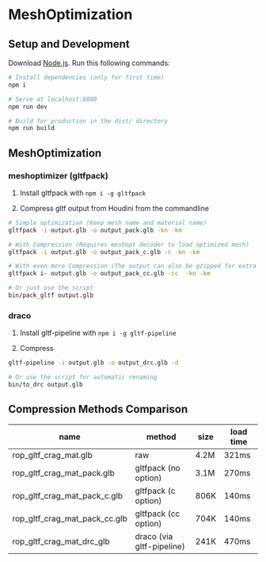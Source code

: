 # MeshOptimization

## Setup and Development
Download [Node.js](https://nodejs.org/en/download/).
Run this following commands:

``` bash
# Install dependencies (only for first time)
npm i

# Serve at localhost:8080
npm run dev

# Build for production in the dist/ directory
npm run build
```

## MeshOptimization

### meshoptimizer (gltfpack)

1. Install gltfpack with `npm i -g gltfpack`

2. Compress gltf output from Houdini from the commandline
``` bash
# Simple optimization (Keep mesh name and material name)
gltfpack -i output.glb -o output_pack.glb -kn -km

# With Compression (Requires meshopt decoder to load optimized mesh)
gltfpack -i output.glb -o output_pack_c.glb -c -kn -km

# With even more Compression (The output can also be gzipped for extra compression on delivery)
gltfpack i- output.glb -o output_pack_cc.glb -cc  -kn -km

# Or just use the script
bin/pack_gltf output.glb
```

### draco

1. Install gltf-pipeline with `npm i -g gltf-pipeline`

2. Compress
```bash
gltf-pipeline -i output.glb -o output_drc.glb -d

# Or use the script for automatic renaming
bin/to_drc output.glb
```

## Compression Methods Comparison

|name|method|size|load time|
|---|---|---|---|
|rop_gltf_crag_mat.glb|raw|4.2M|321ms|
|rop_gltf_crag_mat_pack.glb|gltfpack (no option)|3.1M|270ms|
|rop_gltf_crag_mat_pack_c.glb|gltfpack (c option)|806K|140ms|
|rop_gltf_crag_mat_pack_cc.glb|gltfpack (cc option)|704K|140ms|
|rop_gltf_crag_mat_drc_glb| draco (via gltf-pipeline) | 241K|470ms|

